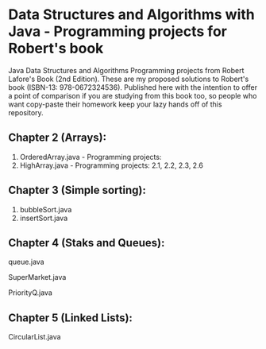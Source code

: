 # Data Structures and Algorithms with Java - Programming projects for Robert's book

Java Data Structures and Algorithms Programming projects from Robert Lafore's Book (2nd Edition). These are my proposed solutions to Robert's book (ISBN-13: 978-0672324536). Published here with the intention to offer a point of comparison if you are studying from this book too, so people who want copy-paste their homework keep your lazy hands off of this repository.


## Chapter 2 (Arrays):

  1. OrderedArray.java
    - Programming projects:
  2. HighArray.java
    - Programming projects: 2.1, 2.2, 2.3, 2.6

## Chapter 3 (Simple sorting):

 1. bubbleSort.java
 2. insertSort.java

## Chapter 4 (Staks and Queues):

queue.java

SuperMarket.java

PriorityQ.java


## Chapter 5 (Linked Lists):

CircularList.java
